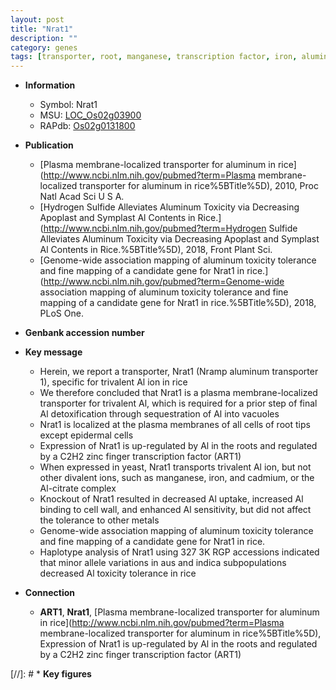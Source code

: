 ```yaml
---
layout: post
title: "Nrat1"
description: ""
category: genes
tags: [transporter, root, manganese, transcription factor, iron, aluminum, cell wall, cadmium, tolerance]
---
```


* **Information**  
    + Symbol: Nrat1  
    + MSU: [LOC_Os02g03900](http://rice.uga.edu/cgi-bin/ORF_infopage.cgi?orf=LOC_Os02g03900)  
    + RAPdb: [Os02g0131800](http://rapdb.dna.affrc.go.jp/viewer/gbrowse_details/irgsp1?name=Os02g0131800)  

* **Publication**  
    + [Plasma membrane-localized transporter for aluminum in rice](http://www.ncbi.nlm.nih.gov/pubmed?term=Plasma membrane-localized transporter for aluminum in rice%5BTitle%5D), 2010, Proc Natl Acad Sci U S A.
    + [Hydrogen Sulfide Alleviates Aluminum Toxicity via Decreasing Apoplast and Symplast Al Contents in Rice.](http://www.ncbi.nlm.nih.gov/pubmed?term=Hydrogen Sulfide Alleviates Aluminum Toxicity via Decreasing Apoplast and Symplast Al Contents in Rice.%5BTitle%5D), 2018, Front Plant Sci.
    + [Genome-wide association mapping of aluminum toxicity tolerance and fine mapping of a candidate gene for Nrat1 in rice.](http://www.ncbi.nlm.nih.gov/pubmed?term=Genome-wide association mapping of aluminum toxicity tolerance and fine mapping of a candidate gene for Nrat1 in rice.%5BTitle%5D), 2018, PLoS One.

* **Genbank accession number**  

* **Key message**  
    + Herein, we report a transporter, Nrat1 (Nramp aluminum transporter 1), specific for trivalent Al ion in rice
    + We therefore concluded that Nrat1 is a plasma membrane-localized transporter for trivalent Al, which is required for a prior step of final Al detoxification through sequestration of Al into vacuoles
    + Nrat1 is localized at the plasma membranes of all cells of root tips except epidermal cells
    + Expression of Nrat1 is up-regulated by Al in the roots and regulated by a C2H2 zinc finger transcription factor (ART1)
    + When expressed in yeast, Nrat1 transports trivalent Al ion, but not other divalent ions, such as manganese, iron, and cadmium, or the Al-citrate complex
    + Knockout of Nrat1 resulted in decreased Al uptake, increased Al binding to cell wall, and enhanced Al sensitivity, but did not affect the tolerance to other metals
    + Genome-wide association mapping of aluminum toxicity tolerance and fine mapping of a candidate gene for Nrat1 in rice.
    + Haplotype analysis of Nrat1 using 327 3K RGP accessions indicated that minor allele variations in aus and indica subpopulations decreased Al toxicity tolerance in rice

* **Connection**  
    + __ART1__, __Nrat1__, [Plasma membrane-localized transporter for aluminum in rice](http://www.ncbi.nlm.nih.gov/pubmed?term=Plasma membrane-localized transporter for aluminum in rice%5BTitle%5D), Expression of Nrat1 is up-regulated by Al in the roots and regulated by a C2H2 zinc finger transcription factor (ART1)

[//]: # * **Key figures**  


